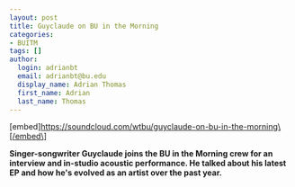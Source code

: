 ```yaml
---
layout: post
title: Guyclaude on BU in the Morning
categories:
- BUITM
tags: []
author:
  login: adrianbt
  email: adrianbt@bu.edu
  display_name: Adrian Thomas
  first_name: Adrian
  last_name: Thomas
---
```

\[embed\]https://soundcloud.com/wtbu/guyclaude-on-bu-in-the-morning\[/embed\]

**Singer-songwriter Guyclaude joins the BU in the Morning crew for an interview and in-studio acoustic performance. He talked about his latest EP and how he's evolved as an artist over the past year.**